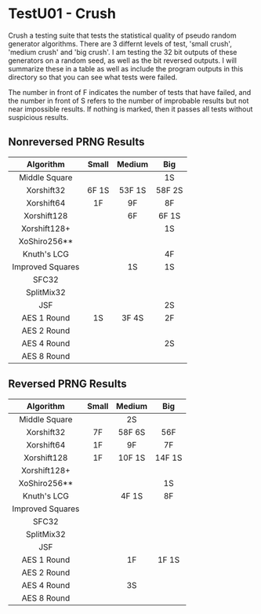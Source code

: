 # TestU01 - Crush 

Crush a testing suite that tests the statistical quality of pseudo random generator algorithms. There are 3 differnt levels of test, 'small crush', 'medium crush' and 'big crush'. I am testing the 32 bit outputs of these generators on a random seed, as well as the bit reversed outputs. I will summarize these in a table as well as include the program outputs in this directory so that you can see what tests were failed.

The number in front of F indicates the number of tests that have failed, and the number in front of S refers to the number of improbable results but not near impossible results. If nothing is marked, then it passes all tests without suspicious results.


## Nonreversed PRNG Results

|     Algorithm    | Small | Medium |   Big  |
|:----------------:|:-----:|:------:|:------:|
|   Middle Square  |       |        |   1S   |
|    Xorshift32    | 6F 1S | 53F 1S | 58F 2S |
|    Xorshift64    |   1F  |   9F   |   8F   |
|    Xorshift128   |       |   6F   |  6F 1S |
|   Xorshift128+   |       |        |   1S   |
|   XoShiro256**   |       |        |        |
|    Knuth's LCG   |       |        |   4F   |
| Improved Squares |       |   1S   |   1S   |
|       SFC32      |       |        |        |
|    SplitMix32    |       |        |        |
|        JSF       |       |        |   2S   |
|    AES 1 Round   |   1S  |  3F 4S |   2F   |
|    AES 2 Round   |       |        |        |
|    AES 4 Round   |       |        |   2S   |
|    AES 8 Round   |       |        |        |

## Reversed PRNG Results
|     Algorithm    | Small | Medium |   Big  |
|:----------------:|:-----:|:------:|:------:|
|   Middle Square  |       |   2S   |        |
|    Xorshift32    |   7F  | 58F 6S |   56F  |
|    Xorshift64    |   1F  |   9F   |   7F   |
|    Xorshift128   |   1F  | 10F 1S | 14F 1S |
|   Xorshift128+   |       |        |        |
|   XoShiro256**   |       |        |   1S   |
|    Knuth's LCG   |       |  4F 1S |   8F   |
| Improved Squares |       |        |        |
|       SFC32      |       |        |        |
|    SplitMix32    |       |        |        |
|        JSF       |       |        |        |
|    AES 1 Round   |       |   1F   |  1F 1S |
|    AES 2 Round   |       |        |        |
|    AES 4 Round   |       |   3S   |        |
|    AES 8 Round   |       |        |        |
